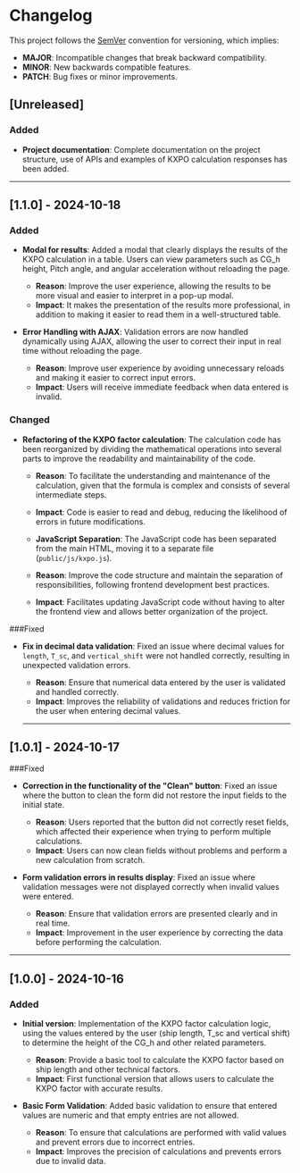 # Changelog

This project follows the [SemVer](https://semver.org/) convention for versioning, which implies:
- **MAJOR**: Incompatible changes that break backward compatibility.
- **MINOR**: New backwards compatible features.
- **PATCH**: Bug fixes or minor improvements.

## [Unreleased]

### Added
- **Project documentation**: Complete documentation on the project structure, use of APIs and examples of KXPO calculation responses has been added.

---
## [1.1.0] - 2024-10-18

### Added
- **Modal for results**: Added a modal that clearly displays the results of the KXPO calculation in a table. Users can view parameters such as CG_h height, Pitch angle, and angular acceleration without reloading the page.
  - **Reason**: Improve the user experience, allowing the results to be more visual and easier to interpret in a pop-up modal.
  - **Impact**: It makes the presentation of the results more professional, in addition to making it easier to read them in a well-structured table.
  
- **Error Handling with AJAX**: Validation errors are now handled dynamically using AJAX, allowing the user to correct their input in real time without reloading the page.
  - **Reason**: Improve user experience by avoiding unnecessary reloads and making it easier to correct input errors.
  - **Impact**: Users will receive immediate feedback when data entered is invalid.

### Changed
- **Refactoring of the KXPO factor calculation**: The calculation code has been reorganized by dividing the mathematical operations into several parts to improve the readability and maintainability of the code.
  - **Reason**: To facilitate the understanding and maintenance of the calculation, given that the formula is complex and consists of several intermediate steps.
  - **Impact**: Code is easier to read and debug, reducing the likelihood of errors in future modifications.

  - **JavaScript Separation**: The JavaScript code has been separated from the main HTML, moving it to a separate file (`public/js/kxpo.js`).
  - **Reason**: Improve the code structure and maintain the separation of responsibilities, following frontend development best practices.
  - **Impact**: Facilitates updating JavaScript code without having to alter the frontend view and allows better organization of the project.

###Fixed
- **Fix in decimal data validation**: Fixed an issue where decimal values ​​for `length`, `T_sc`, and `vertical_shift` were not handled correctly, resulting in unexpected validation errors.
  - **Reason**: Ensure that numerical data entered by the user is validated and handled correctly.
  - **Impact**: Improves the reliability of validations and reduces friction for the user when entering decimal values.

  ---

## [1.0.1] - 2024-10-17

###Fixed
- **Correction in the functionality of the "Clean" button**: Fixed an issue where the button to clean the form did not restore the input fields to the initial state.
  - **Reason**: Users reported that the button did not correctly reset fields, which affected their experience when trying to perform multiple calculations.
  - **Impact**: Users can now clean fields without problems and perform a new calculation from scratch.
  
- **Form validation errors in results display**: Fixed an issue where validation messages were not displayed correctly when invalid values ​​were entered.
  - **Reason**: Ensure that validation errors are presented clearly and in real time.
  - **Impact**: Improvement in the user experience by correcting the data before performing the calculation.

---

## [1.0.0] - 2024-10-16

### Added
- **Initial version**: Implementation of the KXPO factor calculation logic, using the values ​​entered by the user (ship length, T_sc and vertical shift) to determine the height of the CG_h and other related parameters.
  - **Reason**: Provide a basic tool to calculate the KXPO factor based on ship length and other technical factors.
  - **Impact**: First functional version that allows users to calculate the KXPO factor with accurate results.

- **Basic Form Validation**: Added basic validation to ensure that entered values ​​are numeric and that empty entries are not allowed.
  - **Reason**: To ensure that calculations are performed with valid values ​​and prevent errors due to incorrect entries.
  - **Impact**: Improves the precision of calculations and prevents errors due to invalid data.
